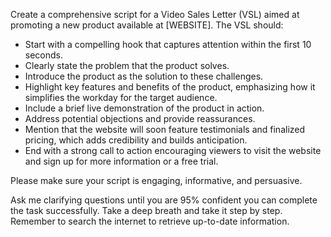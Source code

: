 Create a comprehensive script for a Video Sales Letter (VSL) aimed at promoting a new product available at [WEBSITE].
The VSL should:

- Start with a compelling hook that captures attention within the first 10 seconds.
- Clearly state the problem that the product solves.
- Introduce the product as the solution to these challenges.
- Highlight key features and benefits of the product, emphasizing how it simplifies the workday for the target audience.
- Include a brief live demonstration of the product in action.
- Address potential objections and provide reassurances.
- Mention that the website will soon feature testimonials and finalized pricing, which adds credibility and builds anticipation.
- End with a strong call to action encouraging viewers to visit the website and sign up for more information or a free trial.

Please make sure your script is engaging, informative, and persuasive.

Ask me clarifying questions until you are 95% confident you can complete the task successfully. Take a deep breath and take it step by step. Remember to search the internet to retrieve up-to-date information.
